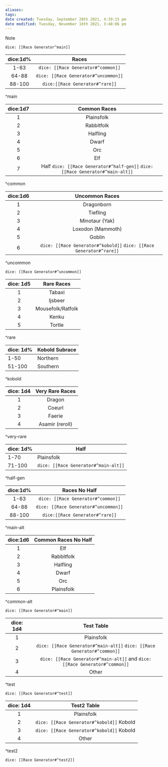 ```yaml
---
aliases: 
tags: 
date created: Tuesday, September 28th 2021, 4:39:15 pm
date modified: Tuesday, November 16th 2021, 3:48:06 pm
---
```


> [!note]
> `dice: [[Race Generator^main]]`

| dice:1d% |              Races              |
|:--------:|:-------------------------------:|
|   1-63   |  `dice: [[Race Generator#^common]]`  |
|  64-88   | `dice: [[Race Generator#^uncommon]]` |
|  88-100  |   `dice:[[Race Generator#^rare]]`    |
^main




| dice:1d7 |                                 Common Races                                 |
|:--------:|:----------------------------------------------------------------------------:|
|    1     |                                  Plainsfolk                                  |
|    2     |                                  Rabbitfolk                                  |
|    3     |                                   Halfling                                   |
|    4     |                                    Dwarf                                     |
|    5     |                                     Orc                                      |
|    6     |                                     Elf                                      |
|    7     | Half `dice: [[Race Generator#^half-gen]]` `dice:[[Race Generator#^main-alt]]` |
^common


| dice:1d6 |            Uncommon Races            |
|:--------:|:------------------------------------:|
|    1     |              Dragonborn              |
|    2     |               Tiefling               |
|    3     |            Minotaur (Yak)            |
|    4     |          Loxodon (Mammoth)           |
|    5     |                Goblin                |
|    6     | `dice: [[Race Generator#^kobold]]` `dice: [[Race Generator#^rare]]` |
^uncommon

`dice: [[Race Generator#^uncommon]]`

| dice: 1d5 |    Rare Races     |
|:---------:|:-----------------:|
|     1     |      Tabaxi       |
|     2     |      Ijsbeer      |
|     3     | Mousefolk/Ratfolk |
|     4     |       Kenku       |
|     5     |      Tortle       |
^rare

| dice: 1d% | Kobold Subrace |
| -------- | -------------- |
| 1-50     | Northern       |
| 51-100   | Southern       |
^kobold


| dice: 1d4 | Very Rare Races |
|:---------:|:---------------:|
|     1     |     Dragon      |
|     2     |     Coeurl      |
|     3     |     Faerie      |
|     4     | Asamir (reroll) |
^very-rare



| dice: 1d% | Half                              |
| --------- | --------------------------------- |
| 1-70      | Plainsfolk                        |
| 71-100    | `dice: [[Race Generator#^main-alt]]` |
^half-gen

| dice:1d% |                Races No Half                 |
|:--------:|:------------------------------------:|
|   1-63   | `dice: [[Race Generator#^common]]`  |
|  64-88   | `dice: [[Race Generator#^uncommon]]` |
|  88-100  |   `dice:[[Race Generator#^rare]]`    |
^main-alt

| dice:1d6 | Common Races No Half |
|:--------:|:--------------------:|
|    1     |         Elf          |
|    2     |      Rabbitfolk      |
|    3     |       Halfling       |
|    4     |        Dwarf         |
|    5     |         Orc          |
|    6     |      Plainsfolk      |
^common-alt

`dice: [[Race Generator#^main]]`


| dice: 1d4 |                                   Test Table                                    |
|:---------:|:-------------------------------------------------------------------------------:|
|     1     |                                   Plainsfolk                                    |
|     2     | `dice: [[Race Generator#^main-alt]]` `dice: [[Race Generator#^common]]` |
|     3     | `dice: [[Race Generator#^main-alt]]` and `dice: [[Race Generator#^common]]` |
|     4     |                                      Other                                      |
^test

`dice: [[Race Generator#^test]]`

| dice: 1d4 |                Test2 Table                |
|:---------:|:-----------------------------------------:|
|     1     |                Plainsfolk                 |
|     2     | `dice: [[Race Generator#^kobold]]` Kobold |
|     3     | `dice: [[Race Generator#^kobold]]` Kobold |
|     4     |                   Other                   |
^test2



`dice: [[Race Generator#^test2]]`
